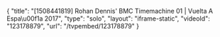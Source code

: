 {
    "title": "[1508441819] Rohan Dennis' BMC Timemachine 01 | Vuelta A Espa\u00f1a 2017",
    "type": "solo",
    "layout": "iframe-static",
    "videoId": "123178879",
    "url": "\/tvpembed\/123178879"
}